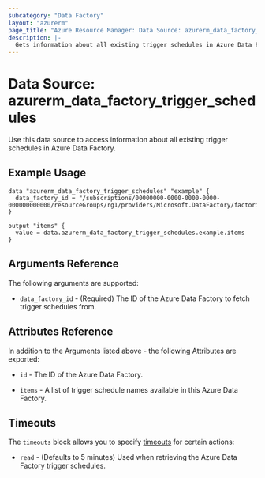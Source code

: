 ```yaml
---
subcategory: "Data Factory"
layout: "azurerm"
page_title: "Azure Resource Manager: Data Source: azurerm_data_factory_trigger_schedules"
description: |-
  Gets information about all existing trigger schedules in Azure Data Factory.
---
```


# Data Source: azurerm_data_factory_trigger_schedules

Use this data source to access information about all existing trigger schedules in Azure Data Factory.

## Example Usage

```hcl
data "azurerm_data_factory_trigger_schedules" "example" {
  data_factory_id = "/subscriptions/00000000-0000-0000-0000-000000000000/resourceGroups/rg1/providers/Microsoft.DataFactory/factories/datafactory1"
}

output "items" {
  value = data.azurerm_data_factory_trigger_schedules.example.items
}
```

## Arguments Reference

The following arguments are supported:

- `data_factory_id` - (Required) The ID of the Azure Data Factory to fetch trigger schedules from.

## Attributes Reference

In addition to the Arguments listed above - the following Attributes are exported:

- `id` - The ID of the Azure Data Factory.

- `items` - A list of trigger schedule names available in this Azure Data Factory.

## Timeouts

The `timeouts` block allows you to specify [timeouts](https://www.terraform.io/language/resources/syntax#operation-timeouts) for certain actions:

- `read` - (Defaults to 5 minutes) Used when retrieving the Azure Data Factory trigger schedules.

